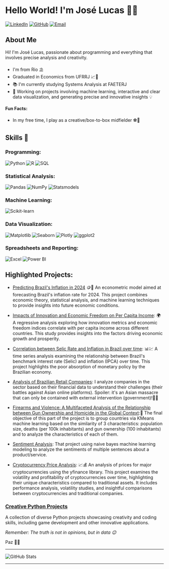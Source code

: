 # Hello World! I'm José Lucas 👋😁

[![LinkedIn](https://img.shields.io/badge/-LinkedIn-0077B5?style=flat-square&logo=LinkedIn&logoColor=white)](https://www.linkedin.com/in/jos%C3%A9-lucas-nascimento-12a225310/)
[![GitHub](https://img.shields.io/badge/-GitHub-181717?style=flat-square&logo=GitHub&logoColor=white)](https://github.com/jlcamelo2350)
[![Email](https://img.shields.io/badge/-Email-D14836?style=flat-square&logo=Gmail&logoColor=white)](mailto:youremail@example.com)

## About Me

Hi! I'm José Lucas, passionate about programming and everything that involves precise analysis and creativity.

* I'm from Rio ⛱️
* Graduated in Economics from UFRRJ 📈💪
* 📚 I'm currently studying Systems Analysis at FAETERJ
* 🤖 Working on projects involving machine learning, interactive and clear data visualization, and generating precise and innovative insights 💡

#### Fun Facts:
 * In my free time, I play as a creative/box-to-box midfielder ⚽💪

## Skills 🚀

### Programming:
![Python](https://img.shields.io/badge/-Python-3776AB?style=flat-square&logo=Python&logoColor=white)
![R](https://img.shields.io/badge/-R-276DC3?style=flat-square&logo=R&logoColor=white)
![SQL](https://img.shields.io/badge/-SQL-4479A1?style=flat-square&logo=MySQL&logoColor=white)

### Statistical Analysis:
![Pandas](https://img.shields.io/badge/-Pandas-150458?style=flat-square&logo=Pandas&logoColor=white)
![NumPy](https://img.shields.io/badge/-NumPy-013243?style=flat-square&logo=NumPy&logoColor=white)
![Statsmodels](https://img.shields.io/badge/-Statsmodels-4B8BBE?style=flat-square)


### Machine Learning:
![Scikit-learn](https://img.shields.io/badge/-Scikit--learn-F7931E?style=flat-square&logo=scikit-learn&logoColor=white)


### Data Visualization:
![Matplotlib](https://img.shields.io/badge/-Matplotlib-11557c?style=flat-square)
![Seaborn](https://img.shields.io/badge/-Seaborn-3776AB?style=flat-square)
![Plotly](https://img.shields.io/badge/-Plotly-3F4F75?style=flat-square&logo=Plotly&logoColor=white)
![ggplot2](https://img.shields.io/badge/-ggplot2-FC8D62?style=flat-square)


### Spreadsheets and Reporting:
![Excel](https://img.shields.io/badge/-Excel-217346?style=flat-square&logo=Microsoft-Excel&logoColor=white)
![Power BI](https://img.shields.io/badge/-Power%20BI-F2C811?style=flat-square&logo=Power-BI&logoColor=black)


## Highlighted Projects:
* [Predicting Brazil's Inflation in 2024](https://github.com/jlcamelo2350/economics/blob/main/Prevendo_infla%C3%A7%C3%A3o_2024_Brasil/infla%C3%A7%C3%A3o_modelo_Preditivo.ipynb) 🪙💸
  An econometric model aimed at forecasting Brazil's inflation rate for 2024. This project combines economic theory, statistical analysis, and machine learning techniques to provide insights into future economic conditions.
  
* [Impacts of Innovation and Economic Freedom on Per Capita Income](https://github.com/jlcamelo2350/Dados-e-automacao/blob/main/An%C3%A1lise%20da%20rela%C3%A7%C3%A3o%20renda-inova%C3%A7%C3%A3o%20e%20liberdade%20econ%C3%B4mica/Modelagem_com_dados_de_renda_per_inova%C3%A7%C3%A3o_e_liberdade_econ%C3%B4mica.ipynb): 🌍
  A regressive analysis exploring how innovation metrics and economic freedom indices correlate with per capita income across different countries. This study provides insights into the factors driving economic growth and prosperity.

* [Correlation between Selic Rate and Inflation in Brazil over time](https://github.com/jlcamelo2350/Dados-e-automacao/blob/main/An%C3%A1lise%20da%20Correla%C3%A7%C3%A3o%20Selic%20vs.%20IPCA/Projeto_Selicvs_Infla%C3%A7%C3%A3o.ipynb): 📊💹
  A time series analysis examining the relationship between Brazil's benchmark interest rate (Selic) and inflation (IPCA) over time. This project highlights the poor absorption of monetary policy by the Brazilian economy.

* [Analysis of Brazilian Retail Companies](https://github.com/jlcamelo2350/Dados-e-automacao/blob/main/An%C3%A1lises%20e%20automa%C3%A7%C3%B5es%20com%20A%C3%A7%C3%B5es%20da%20B3/Varejo_analisys/An%C3%A1lise%20financeira%20-%20empresas%20do%20Varejo.pdf):
  I analyze companies in the sector based on their financial data to understand their challenges (their battles against Asian online platforms). Spoiler: it's an Asian massacre that can only be contained with external intervention (government)!🤫😉

* [Firearms and Violence: A Multifaceted Analysis of the Relationship between Gun Ownership and Homicide in the Global Context](https://github.com/jlcamelo2350/Dados-e-automacao/blob/main/An%C3%A1lise%20da%20Rela%C3%A7%C3%A3o%20Armas%20de%20Fogo%20e%20Homic%C3%ADdios%20Globais/Projeto_Armas_de_fogo_e_Mortes_Violentas1.ipynb):🔫 The final objective of this part of the project is to group countries via KMeans machine learning based on the similarity of 3 characteristics: population size, deaths (per 100k inhabitants) and gun ownership (100 inhabitants) and to analyze the characteristics of each of them.

* [Sentiment Analysis](https://github.com/jlcamelo2350/Dados-e-automacao/blob/main/An%C3%A1lise%20de%20Setimentos/Projeto_an%C3%A1lise_de_sentimentos.ipynb): That project using naive bayes machine learning modeling to analyze the sentiments of multiple sentences about a product/service.


* [Cryptocurrency Price Analysis](https://github.com/jlcamelo2350/Dados-e-automacao/blob/main/An%C3%A1lises%20e%20automa%C3%A7%C3%B5es%20com%20A%C3%A7%C3%B5es%20da%20B3/criptomoedas/Cripto_moedas.ipynb): 📈💰
  An analysis of prices for major cryptocurrencies using the yfinance library. This project examines the volatility and profitability of cryptocurrencies over time, highlighting their unique characteristics compared to traditional assets. It includes performance analysis, volatility studies, and insightful comparisons between cryptocurrencies and traditional companies.
  



### [Creative Python Projects](https://github.com/jlcamelo2350/python-variados)
A collection of diverse Python projects showcasing creativity and coding skills, including game development and other innovative applications.


*Remember: The truth is not in opinions, but in data 😉*

Paz 🖖🌟

---

![GitHub Stats](https://github-readme-stats.vercel.app/api?username=jlcamelo2350&show_icons=true&theme=radical)

---
